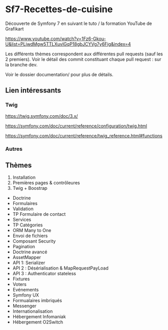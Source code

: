 # Sf7-Recettes-de-cuisine

Découverte de Symfony 7 en suivant le tuto / la formation YouTube de Grafikart

<https://www.youtube.com/watch?v=1Fz6-Gkou-U&list=PLjwdMgw5TTLXuvlGqP18gbJCYVg7y6Fig&index=4>

Les différents thèmes correspondent aux différentes pull requests (sauf les 2 premiers).
Voir le détail des commit constituant chaque pull request : sur la branche dev.

Voir le dossier documentation/ pour plus de détails.

## Lien intéressants

### Twig

<https://twig.symfony.com/doc/3.x/>

<https://symfony.com/doc/current/reference/configuration/twig.html>

<https://symfony.com/doc/current/reference/twig_reference.html#functions>

### Autres

## Thèmes

1. Installation
2. Premières pages & contrôleures
3. Twig + Boostrap

- Doctrine
- Formulaires
- Validation
- TP Formulaire de contact
- Services
- TP Catégories
- ORM Many to One
- Envoi de fichiers
- Composant Security
- Pagination
- Doctrine avancé
- AssetMapper
- API 1: Serializer
- API 2 : Désérialisation & MapRequestPayLoad
- API 3 : Authenticator stateless
- Fixtures
- Voters
- Evénements
- Symfony UX
- Formualaires imbriqués
- Messenger
- Internationalisation
- Hébergement Infomaniak
- Hébergement O2Switch
